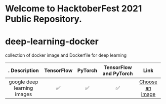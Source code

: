 # Welcome to HacktoberFest 2021 Public Repository.

# deep-learning-docker
collection of docker image and Dockerfile for deep learning



. Description                                      | TensorFlow | PyTorch          | TensorFlow and PyTorch | Link
:------------------------------------------------: | :------------------: | :----------------: | :------------------: | :----------------:
 google deep learning images                     | ✅              | ✅             | ✅                | [Choose an image](https://cloud.google.com/deep-learning-vm/docs/images) 
